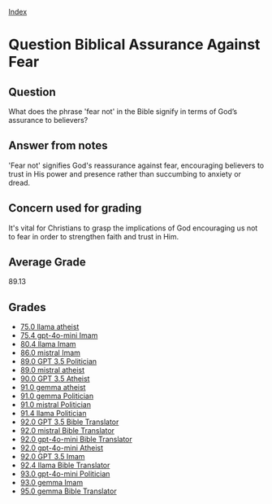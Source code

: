 
[Index](../../index.md)
# Question Biblical Assurance Against Fear
## Question
What does the phrase 'fear not' in the Bible signify in terms of God’s assurance to believers?

## Answer from notes
'Fear not' signifies God's reassurance against fear, encouraging believers to trust in His power and presence rather than succumbing to anxiety or dread.

## Concern used for grading
It's vital for Christians to grasp the implications of God encouraging us not to fear in order to strengthen faith and trust in Him.

## Average Grade
89.13

## Grades
 * [75.0 llama atheist](../answers/llama_atheist/Biblical_Assurance_Against_Fear.md)
 * [75.4 gpt-4o-mini Imam](../answers/gpt-4o-mini_Imam/Biblical_Assurance_Against_Fear.md)
 * [80.4 llama Imam](../answers/llama_Imam/Biblical_Assurance_Against_Fear.md)
 * [86.0 mistral Imam](../answers/mistral_Imam/Biblical_Assurance_Against_Fear.md)
 * [89.0 GPT 3.5 Politician](../answers/GPT_3.5_Politician/Biblical_Assurance_Against_Fear.md)
 * [89.0 mistral atheist](../answers/mistral_atheist/Biblical_Assurance_Against_Fear.md)
 * [90.0 GPT 3.5 Atheist](../answers/GPT_3.5_Atheist/Biblical_Assurance_Against_Fear.md)
 * [91.0 gemma atheist](../answers/gemma_atheist/Biblical_Assurance_Against_Fear.md)
 * [91.0 gemma Politician](../answers/gemma_Politician/Biblical_Assurance_Against_Fear.md)
 * [91.0 mistral Politician](../answers/mistral_Politician/Biblical_Assurance_Against_Fear.md)
 * [91.4 llama Politician](../answers/llama_Politician/Biblical_Assurance_Against_Fear.md)
 * [92.0 GPT 3.5 Bible Translator](../answers/GPT_3.5_Bible_Translator/Biblical_Assurance_Against_Fear.md)
 * [92.0 mistral Bible Translator](../answers/mistral_Bible_Translator/Biblical_Assurance_Against_Fear.md)
 * [92.0 gpt-4o-mini Bible Translator](../answers/gpt-4o-mini_Bible_Translator/Biblical_Assurance_Against_Fear.md)
 * [92.0 gpt-4o-mini Atheist](../answers/gpt-4o-mini_Atheist/Biblical_Assurance_Against_Fear.md)
 * [92.0 GPT 3.5 Imam](../answers/GPT_3.5_Imam/Biblical_Assurance_Against_Fear.md)
 * [92.4 llama Bible Translator](../answers/llama_Bible_Translator/Biblical_Assurance_Against_Fear.md)
 * [93.0 gpt-4o-mini Politician](../answers/gpt-4o-mini_Politician/Biblical_Assurance_Against_Fear.md)
 * [93.0 gemma Imam](../answers/gemma_Imam/Biblical_Assurance_Against_Fear.md)
 * [95.0 gemma Bible Translator](../answers/gemma_Bible_Translator/Biblical_Assurance_Against_Fear.md)
